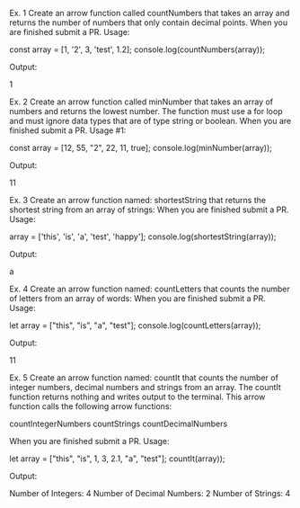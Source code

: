 <!-- Ex. 0
Modernize the JavaScript file found in ~/students/Lab/modern-js.js.  Replace the legacy functions with arrow functions and replace var with either let or const.  There's a function signature that isn't right. Can you find it and fix it?
When you are finished, place this file in your student directory and submit a PR. -->

Ex. 1
Create an arrow function called countNumbers that takes an array and
returns the number of numbers that only contain decimal points.
When you are finished submit a PR.
Usage:

const array = [1, '2', 3, 'test', 1.2];
console.log(countNumbers(array));


Output:

1



Ex. 2
Create an arrow function called minNumber that takes an array of numbers and
returns the lowest number.  The function must use a for loop and must ignore data types that are of type string or boolean.
When you are finished submit a PR.
Usage #1:

const array = [12, 55, "2", 22, 11, true];
console.log(minNumber(array));


Output:

11



Ex. 3
Create an arrow function named: shortestString that returns the shortest string from an array of strings:
When you are finished submit a PR.
Usage:

array = ['this', 'is', 'a', 'test', 'happy'];
console.log(shortestString(array));


Output:

a



Ex. 4
Create an arrow function named: countLetters that counts the number of letters from an array of words:
When you are finished submit a PR.
Usage:

let array = ["this", "is", "a", "test"];
console.log(countLetters(array));


Output:

11



Ex. 5
Create an arrow function named: countIt that counts the number of integer numbers, decimal numbers and strings from an array.  The countIt function returns nothing and writes output to the terminal.
This arrow function calls the following arrow functions:

countIntegerNumbers
countStrings
countDecimalNumbers

When you are finished submit a PR.
Usage:

let array = ["this", "is", 1, 3, 2.1, "a", "test"];
countIt(array));


Output:

Number of Integers: 4
Number of Decimal Numbers: 2
Number of Strings: 4 


